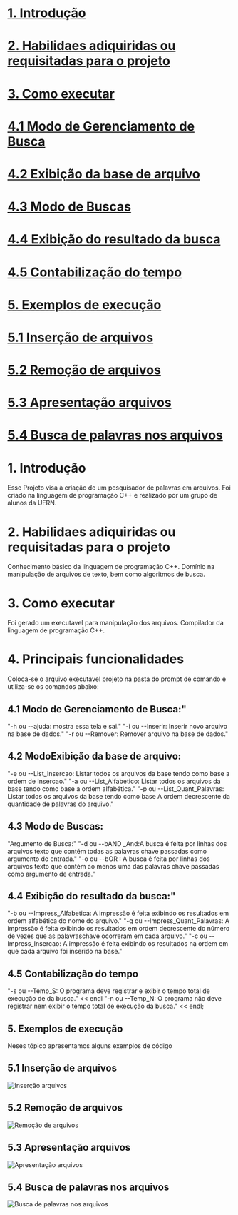 # [1. Introdução](https://github.com/ThaynanPaulo/Pesquisador-de-palavras/blob/main/README.md#1-introdu%C3%A7%C3%A3o-1)
# [2. Habilidaes adiquiridas ou requisitadas para o projeto](https://github.com/ThaynanPaulo/Pesquisador-de-palavras/blob/main/README.md#2-habilidaes-adiquiridas-ou-requisitadas-para-o-projeto-1)
# [3. Como executar](https://github.com/ThaynanPaulo/Pesquisador-de-palavras/blob/main/README.md#3-como-executar-1)
# [4.1 Modo de Gerenciamento de Busca](https://github.com/ThaynanPaulo/Pesquisador-de-palavras/blob/main/README.md#41-modo-de-gerenciamento-de-busca)
# [4.2 Exibição da base de arquivo](https://github.com/ThaynanPaulo/Pesquisador-de-palavras/blob/main/README.md#42-modoexibi%C3%A7%C3%A3o-da-base-de-arquivo)
# [4.3 Modo de Buscas](https://github.com/ThaynanPaulo/Pesquisador-de-palavras/blob/main/README.md#43-modo-de-buscas)
# [4.4 Exibição do resultado da busca](https://github.com/ThaynanPaulo/Pesquisador-de-palavras/blob/main/README.md#44-exibi%C3%A7%C3%A3o-do-resultado-da-busca)
# [4.5 Contabilização do tempo](https://github.com/ThaynanPaulo/Pesquisador-de-palavras/blob/main/README.md#45-contabiliza%C3%A7%C3%A3o-do-tempo)
# [5. Exemplos de execução](https://github.com/ThaynanPaulo/Pesquisador-de-palavras/blob/main/README.md#5-exemplos-de-execu%C3%A7ao)
# [5.1 Inserção de arquivos](https://github.com/ThaynanPaulo/Pesquisador-de-palavras/blob/main/README.md#51-inser%C3%A7%C3%A3o-de-arquivos)
# [5.2 Remoção de arquivos](https://github.com/ThaynanPaulo/Pesquisador-de-palavras/blob/main/README.md#52-remo%C3%A7%C3%A3o-de-arquivos)
# [5.3 Apresentação arquivos](https://github.com/ThaynanPaulo/Pesquisador-de-palavras/blob/main/README.md#53-apresenta%C3%A7%C3%A3o-arquivos)
# [5.4 Busca de palavras nos arquivos](https://github.com/ThaynanPaulo/Pesquisador-de-palavras/blob/main/README.md#54-busca-de-palavras-nos-arquivos)

# 1. Introdução
Esse Projeto visa à criação de um pesquisador de palavras em arquivos. Foi criado na linguagem de programação C++ e realizado por um grupo de alunos da UFRN.

# 2. Habilidaes adiquiridas ou requisitadas para o projeto
Conhecimento básico da linguagem de programação C++. Domínio na manipulação de arquivos de texto, bem como algoritmos de busca.

# 3. Como executar
Foi gerado um executavel para manipulação dos arquivos. Compilador da linguagem de programação C++.

# 4. Principais funcionalidades

Coloca-se o arquivo executavel projeto na pasta do prompt de comando e utiliza-se os comandos abaixo:

## 4.1 Modo de Gerenciamento de Busca:"
"-h ou --ajuda: mostra essa tela e sai."
"-i ou --Inserir: Inserir novo arquivo na base de dados." 
"-r ou --Remover: Remover arquivo na base de dados."

## 4.2 ModoExibição da base de arquivo:
"-e ou --List_Insercao: Listar todos os arquivos da base tendo como base a ordem de Insercao."
"-a ou --List_Alfabetico: Listar todos os arquivos da base tendo como base a ordem alfabética."
"-p ou --List_Quant_Palavras: Listar todos os arquivos da base tendo como base A ordem decrescente da quantidade de palavras do arquivo."

## 4.3 Modo de Buscas:
"Argumento de Busca:"
"-d ou --bAND _And:A busca é feita por linhas dos arquivos texto que contém todas as palavras chave passadas como argumento de entrada."
"-o ou --bOR : A busca é feita por linhas dos arquivos texto que contém ao menos uma das palavras chave passadas como argumento de entrada."

## 4.4 Exibição do resultado da busca:"
"-b ou --Impress_Alfabetica: A impressão é feita exibindo os resultados em ordem alfabética do nome do arquivo."
"-q ou --Impress_Quant_Palavras: A impressão é feita exibindo os resultados em ordem decrescente do número de vezes que as palavraschave ocorreram em cada arquivo." 
"-c ou --Impress_Insercao: A impressão é feita exibindo os resultados na ordem em que cada arquivo foi inserido na base." 

## 4.5 Contabilização do tempo
"-s ou --Temp_S: O programa deve registrar e exibir o tempo total de execução de da busca." << endl
"-n ou --Temp_N: O programa não deve registrar nem exibir o tempo total de execução da busca." << endl;


## 5. Exemplos de execução

Neses tópico apresentamos alguns exemplos de código

## 5.1 Inserção de arquivos

![Inserção arquivos](https://github.com/user-attachments/assets/5d43dc3b-9e75-4f50-b51a-196f83b5f063)

## 5.2 Remoção de arquivos

![Remoção de arquivos](https://github.com/user-attachments/assets/6e8eec6c-b6c1-4639-afbb-2ce949371162)

## 5.3 Apresentação arquivos

![Apresentação arquivos](https://github.com/user-attachments/assets/08ac9e67-6438-4729-a744-b4bddb400d20)

## 5.4 Busca de palavras nos arquivos

![Busca de palavras nos arquivos](https://github.com/user-attachments/assets/8c26d6eb-82ff-4a69-b568-1669e3d4741d)

